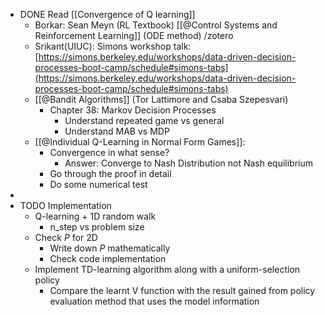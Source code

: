 - DONE Read [[Convergence of Q learning]]
	- Borkar: Sean Meyn (RL Textbook) [[@Control Systems and Reinforcement Learning]] (ODE method) /zotero
	- Srikant(UIUC): Simons workshop talk: [https://simons.berkeley.edu/workshops/data-driven-decision-processes-boot-camp/schedule#simons-tabs](https://simons.berkeley.edu/workshops/data-driven-decision-processes-boot-camp/schedule#simons-tabs)
	- [[@Bandit Algorithms]] (Tor Lattimore and Csaba Szepesvari)
		- Chapter 38: Markov Decision Processes
			- Understand repeated game vs general
			- Understand MAB vs MDP
	- [[@Individual Q-Learning in Normal Form Games]]:
		- Convergence in what sense?
			- Answer: Converge to Nash Distribution not Nash equilibrium
		- Go through the proof in detail
		- Do some numerical test
-
- TODO Implementation
	- Q-learning + 1D random walk
		- n_step vs problem size
	- Check $P$ for 2D
		- Write down $P$ mathematically
		- Check code implementation
	- Implement TD-learning algorithm along with a uniform-selection policy
		- Compare the learnt V function with the result gained from policy evaluation method that uses the model information
